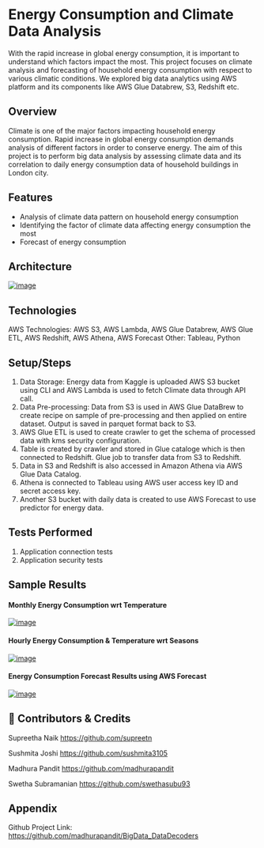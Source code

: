 
# Energy Consumption and Climate Data Analysis

With the rapid increase in global energy consumption, it is important to understand which factors impact the most. This project focuses on climate analysis and forecasting of household energy consumption with respect to various climatic conditions.
We explored big data analytics using AWS platform and its components like AWS Glue Databrew, S3, Redshift etc. 

## Overview
Climate is one of the major factors impacting household energy consumption. 
Rapid increase in global energy consumption demands analysis of different factors in order to conserve energy. 
The aim of this project is to perform big data analysis by assessing climate data and
its correlation to daily energy consumption data of household buildings in London city.

## Features

- Analysis of climate data pattern on household energy consumption
- Identifying the factor of climate data affecting energy consumption the most
- Forecast of energy consumption


## Architecture
[
![image](https://user-images.githubusercontent.com/105995798/203043934-322b45d1-d5c4-423e-8f31-25de9702c2e5.png)
](url)
## Technologies

AWS Technologies: AWS S3, AWS Lambda, AWS Glue Databrew, AWS Glue ETL, AWS Redshift, AWS Athena, AWS Forecast
Other: Tableau, Python
## Setup/Steps
1) Data Storage: Energy data from Kaggle is uploaded AWS S3 bucket using CLI and AWS Lambda is used to fetch Climate data through API call.
2) Data Pre-processing: Data from S3 is used in AWS Glue DataBrew to create recipe on sample of pre-processing and then applied on entire dataset. Output is saved in parquet format back to S3.
3) AWS Glue ETL is used to create crawler to get the schema of processed data with kms security configuration. 
4) Table is created by crawler and stored in Glue cataloge which is then connected to Redshift. Glue job to transfer data from S3 to Redshift.
5) Data in S3 and Redshift is also accessed in Amazon Athena via AWS Glue Data Catalog. 
6) Athena is connected to Tableau using AWS user access key ID and secret access key.
7) Another S3 bucket with daily data is created to use AWS Forecast to use predictor for energy data.
## Tests Performed

1) Application connection tests
2) Application security tests


## Sample Results
#### Monthly Energy Consumption wrt Temperature
[
![image](https://user-images.githubusercontent.com/105995798/203241938-15b5a0f5-a595-445a-890a-c9173c73f12c.png)
](url)
#### Hourly Energy Consumption & Temperature wrt Seasons
[
![image](https://user-images.githubusercontent.com/105995798/203241794-ab99977d-56a9-4968-bd34-aa5c236b5395.png)
](url)
#### Energy Consumption Forecast Results using AWS Forecast 
[
![image](https://user-images.githubusercontent.com/105995798/203242601-93d0fdbf-f2b5-41f0-a02e-c40d897d7768.png)
](url)
## 🔗 Contributors & Credits
Supreetha Naik https://github.com/supreetn

Sushmita Joshi https://github.com/sushmita3105

Madhura Pandit https://github.com/madhurapandit

Swetha Subramanian https://github.com/swethasubu93

## Appendix
Github Project Link: https://github.com/madhurapandit/BigData_DataDecoders



